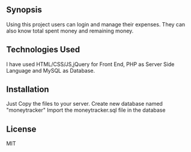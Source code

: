 ## Synopsis

Using this project users can login and manage their expenses.
They can also know total spent money and remaining money.

## Technologies Used

I have used HTML/CSS/JS,jQuery for Front End, PHP as Server Side Language and MySQL as Database.

## Installation

Just Copy the files to your server.
Create new database named "moneytracker"
Import the moneytracker.sql file in the database

## License

MIT